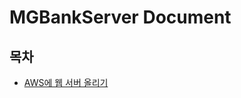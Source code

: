 # MGBankServer Document

## 목차

- [AWS에 웹 서버 올리기](https://github.com/MGBankNode/MGBankServer/tree/master/docs/PublishWebServer/README.md)

